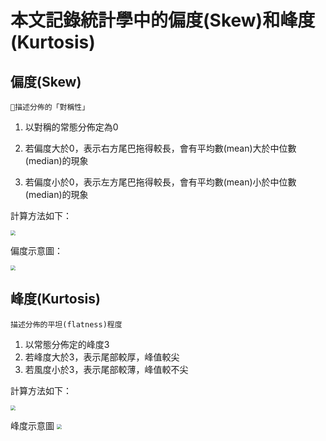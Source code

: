 # 本文記錄統計學中的偏度(Skew)和峰度(Kurtosis)

## 偏度(Skew)

```描述分佈的「對稱性」```

1. 以對稱的常態分佈定為0
2. 若偏度大於0，表示右方尾巴拖得較長，會有平均數(mean)大於中位數(median)的現象

3. 若偏度小於0，表示左方尾巴拖得較長，會有平均數(mean)小於中位數(median)的現象

計算方法如下：

<img src="https://raw.githubusercontent.com/dongqifong/material/master/skewness_eq.png" style="zoom:50%" />


偏度示意圖：

<img src="https://raw.githubusercontent.com/dongqifong/material/master/skewness.png" style="zoom:50%" />






## 峰度(Kurtosis)

```描述分佈的平坦(flatness)程度```

1. 以常態分佈定的峰度3
2. 若峰度大於3，表示尾部較厚，峰值較尖
3. 若風度小於3，表示尾部較薄，峰值較不尖

計算方法如下：

<img src="https://raw.githubusercontent.com/dongqifong/material/master/Kurtosis_eq.png" style="zoom:50%">


峰度示意圖
<img src="https://raw.githubusercontent.com/dongqifong/material/master/Kurtosis.png" style="zoom:50%">




